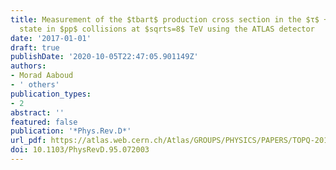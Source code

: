 ```yaml
---
title: Measurement of the $tbart$ production cross section in the $τ$ + jets final
  state in $pp$ collisions at $sqrts=8$ TeV using the ATLAS detector
date: '2017-01-01'
draft: true
publishDate: '2020-10-05T22:47:05.901149Z'
authors:
- Morad Aaboud
- ' others'
publication_types:
- 2
abstract: ''
featured: false
publication: '*Phys.Rev.D*'
url_pdf: https://atlas.web.cern.ch/Atlas/GROUPS/PHYSICS/PAPERS/TOPQ-2015-18/
doi: 10.1103/PhysRevD.95.072003
---
```


